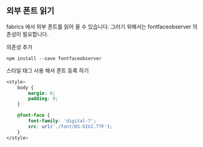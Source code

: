 ## 외부 폰트 읽기

fabrics 에서 외부 폰트를 읽어 올 수 있습니다. 그러기 위해서는 fontfaceobserver 의존성이 필요합니다.  

의존성 추가

```
npm install --save fontfaceobserver
```

스타일 태그 사용 해서 폰트 등록 하기

```css
<style>
    body {
        margin: 0;
        padding: 0;
    }

    @font-face {
        font-family: 'digital-7';
        src: url('./font/DS-DIGI.TTF');
    }
</style>
```
